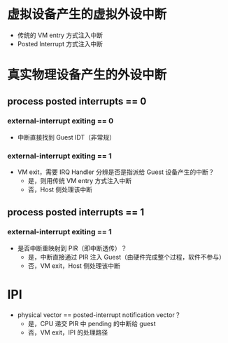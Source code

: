 # 虚拟设备产生的虚拟外设中断
* 传统的 VM entry 方式注入中断
* Posted Interrupt 方式注入中断

# 真实物理设备产生的外设中断

## process posted interrupts == 0

### external-interrupt exiting == 0
* 中断直接找到 Guest IDT（非常规）

### external-interrupt exiting == 1
* VM exit，需要 IRQ Handler 分辨是否是指派给 Guest 设备产生的中断？
  * 是，则用传统 VM entry 方式注入中断
  * 否，Host 侧处理该中断

## process posted interrupts == 1

### external-interrupt exiting == 1
* 是否中断重映射到 PIR（即中断透传）？
  * 是，中断直接通过 PIR 注入 Guest（由硬件完成整个过程，软件不参与）
  * 否，VM exit，Host 侧处理该中断

# IPI
* physical vector == posted-interrupt notification vector？
  * 是，CPU 递交 PIR 中 pending 的中断给 guest
  * 否，VM exit，IPI 的处理路径